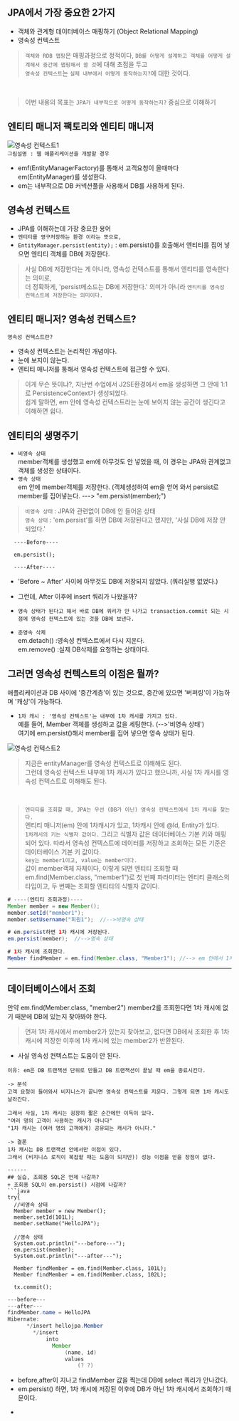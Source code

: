 ## JPA에서 가장 중요한 2가지 
+ 객체와 관계형 데이터베이스 매핑하기 (Object Relational Mapping)
+ 영속성 컨텍스트
> `객체와 RDB 맵핑`은 매핑과정으로 정적이다, `DB를 어떻게 설계하고 객체를 어떻게 설계해서 중간에 맵핑해서 쓸 것`에 대해 초점을 두고 <br>
> `영속성 컨텍스트`는 `실제 내부에서 어떻게 동작하는지?`에 대한 것이다.
<br>

> 이번 내용의 목표는 `JPA가 내부적으로 어떻게 동작하는지?` 중심으로 이해하기

## 엔티티 매니저 팩토리와 엔티티 매니저
![영속성 컨텍스트1](https://user-images.githubusercontent.com/57389368/158953144-45ed46e3-3e9c-45ac-bf86-7afd4eea8fb8.JPG) <br>
``` 그림설명 : 웹 애플리케이션을 개발할 경우 ```
+ emf(EntityManagerFactory)를 통해서 고객요청이 올때마다 em(EntityManager)를 생성한다.
+ em는 내부적으로  DB 커넥션풀을 사용해서 DB를 사용하게 된다.

## 영속성 컨텍스트
+ JPA를 이해하는데 가장 중요한 용어
+ ``` 엔티티를 영구저장하는 환경 이라는 뜻으로, ```
+ ``` EntityManager.persist(entity); ``` : em.persist()를 호출해서 엔티티를 집어 넣으면 엔티티 객체를 DB에 저장한다. 

> 사실 DB에 저장한다는 게 아니라, 영속성 컨텍스트를 통해서 엔티티를 영속한다는 의미로, <br> 더 정확하게, 'persist메소드는 DB에 저장한다.' 의미가 아니라 ``` 엔티티를 영속성 컨텍스트에 저장한다는 의미이다. ```

## 엔티티 매니저? 영속성 컨텍스트?
``` 영속성 컨텍스트란? ``` 
+ 영속성 컨텍스트는 논리적인 개념이다.
+ 눈에 보지이 않는다.
+ 엔티티 매니저를 통해서 영속성 컨텍스트에 접근할 수 있다.

> 이게 무슨 뜻이냐?, 지난번 수업에서 J2SE환경에서 em을 생성하면 그 안에 1:1로 PersistenceContext가 생성되었다. <br> 쉽게 말하면, em 안에 영속성 컨텍스트라는 눈에 보이지 않는 공간이 생긴다고 이해하면 쉽다.

## 엔티티의 생명주기
+ ``` 비영속 상태 ``` <br> member객체를 생성했고 em에 아무것도 안 넣었을 때, 이 경우는 JPA와 관계없고 객체를 생성한 상태이다.
+  ``` 영속 상태 ``` <br> em 안에 member객체를 저장한다. (객체생성하여 em을 얻어 와서 persist로 member를 집어넣는다. ---> "em.persist(member);")
> `비영속 상태` : JPA와 관련없이 DB에 안 들어온 상태 <br>  `영속 상태` : 'em.persist'를 하면 DB에 저장된다고 했지만, '사실 DB에 저장 안 되었다.' 
``` 
  ----Before---- 

  em.persist(); 
  
  ----After----
```

+ 'Before ~ After' 사이에 아무것도 DB에 저장되지 않았다. (쿼리실행 없었다.)
+ 그런데, After 이후에 insert 쿼리가 나왔을까?
+ ``` 영속 상태가 된다고 해서 바로 DB에 쿼리가 안 나가고 transaction.commit 되는 시점에 영속성 컨텍스트에 있는 것을 DB에 보낸다. ```

+ ```준영속 삭제 ``` <br> em.detach() :영속성 컨텍스트에서 다시 지운다. <br> em.remove() :실제 DB삭제를 요청하는 상태이다.

## 그러면 영속성 컨텍스트의 이점은 뭘까?
애플리케이션과 DB 사이에 '중간계층'이 있는 것으로, 중간에 있으면 '버퍼링'이 가능하며 '캐싱'이 가능하다.
+ ```1차 캐시 : '영속성 컨텍스트'는 내부에 1차 캐시를 가지고 있다. ``` <br> 예를 들어, Member 객체를 생성하고 값을 세팅한다. (-->'비영속 상태') <br> 여기에 em.persist()해서 member를 집어 넣으면 영속 상태가 된다. <br>

![영속성 컨텍스트2](https://user-images.githubusercontent.com/57389368/159045936-24e13716-521a-4178-8c4e-a4b75da992e4.JPG)
> 지금은 entityManager를 영속성 컨텍스트로 이해해도 된다. <br> 그런데 영속성 컨텍스트 내부에 1차 캐시가 있다고 했으니까, 사실 1차 캐시를 영속성 컨텍스트로 이해해도 된다. <br> 
<br>

> `엔티티를 조회할 때, JPA는 우선 (DB가 아닌) 영속성 컨텍스트에서 1차 캐시를 찾는다.` <br>
> 엔티티 매니저(em) 안에 1차캐시가 있고, 1차캐시 안에 @Id, Entity가 있다. <br> `1차캐시의 키는 식별자 값이다.` 그리고 식별자 값은 데이터베이스 기본 키와 매핑되어 있다. 따라서 영속성 컨텍스트에 데이터를 저장하고 조회하는 모든 기준은 데이터베이스 기본 키 값이다. <br> `key는 member1이고, value는 member이다.` <br> 값이 member객체 자체이다, 이렇게 되면 엔티티 조회할 때 em.find(Member.class, "member1")로 첫 번째 파라미터는 엔티티 클래스의 타입이고, 두 번째는 조회할 엔티티의 식별자 값이다.

```java
# ----(엔티티 조회과정)----
Member member = new Member();
member.setId("member1");
member.setUsername("회원1");  //-->비영속 상태

# em.persist하면 1차 캐시에 저장된다.
em.persist(member);  //-->영속 상태

# 1차 캐시에 조회한다.
Member findMember = em.find(Member.class, "Member1"); //--> em 안에서 1차 캐시를 찾아서 'member1'값을 조회한다.
```

------
## 데이터베이스에서 조회
만약 em.find(Member.class, "member2") member2를 조회한다면 1차 캐시에 없기 때문에 DB에 있는지 찾아봐야 한다.
> 먼저 1차 캐시에서 member2가 있는지 찾아보고, 없다면 DB에서 조회한 후 1차 캐시에 저장한 이후에 1차 캐시에 있는 member2가 반환된다.

+ 사실 영속성 컨텍스트는 도움이 안 된다.
```
이유: em은 DB 트랜잭션 단위로 만들고 DB 트랜잭션이 끝날 때 em을 종료시킨다.

-> 분석
고객 요청이 들어와서 비지니스가 끝나면 영속성 컨텍스트를 지운다. 그렇게 되면 1차 캐시도 날라간다.

그래서 사실, 1차 캐시는 굉장히 짧은 순간에만 이득이 있다.
"여러 명의 고객이 사용하는 캐시가 아니다" 
"1차 캐시는 (여러 명의 고객에게) 공유되는 캐시가 아니다."

-> 결론
1차 캐시는 DB 트랜잭션 안에서만 이점이 있다. 
그래서 (비지니스 로직이 복잡할 때는 도움이 되지만)) 성능 이점을 얻을 장점이 없다. 

------
## 실습, 조회용 SQL은 언제 나갈까?
+ 조회용 SQL이 em.persist() 시점에 나갈까?
```java
try{
  //비영속 상태
  Member member = new Member();
  member.setId(101L);
  member.setName("HelloJPA");
  
  //영속 상태
  System.out.println("---before---");
  em.persist(member);
  System.out.println("---after---");
  
  Member findMember = em.find(Member.class, 101L);
  Member findMember = em.find(Member.class, 102L);
  
  tx.commit();
```

```java
---before---
---after---
findMember.name = HelloJPA
Hibernate:
      */insert hellojpa.Member
        */insert
            into
              Member
                  (name, id)
                  values
                      (? ?)
```

+ before,after이 지나고 findMember 값을 찍는데 DB에 select 쿼리가 안나갔다. 
+ em.persist() 하면, 1차 캐시에 저장된 이후에 DB가 아닌 1차 캐시에서 조회하기 때문이다. 
+ ``` em.persist()
